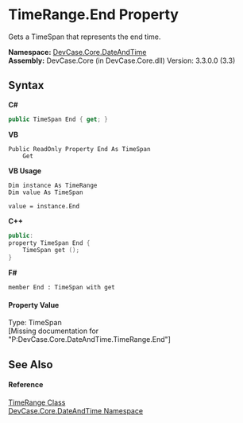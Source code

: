 # TimeRange.End Property 
 

Gets a TimeSpan that represents the end time.

**Namespace:**&nbsp;<a href="N_DevCase_Core_DateAndTime">DevCase.Core.DateAndTime</a><br />**Assembly:**&nbsp;DevCase.Core (in DevCase.Core.dll) Version: 3.3.0.0 (3.3)

## Syntax

**C#**<br />
``` C#
public TimeSpan End { get; }
```

**VB**<br />
``` VB
Public ReadOnly Property End As TimeSpan
	Get
```

**VB Usage**<br />
``` VB Usage
Dim instance As TimeRange
Dim value As TimeSpan

value = instance.End

```

**C++**<br />
``` C++
public:
property TimeSpan End {
	TimeSpan get ();
}
```

**F#**<br />
``` F#
member End : TimeSpan with get

```


#### Property Value
Type: TimeSpan<br />\[Missing <value> documentation for "P:DevCase.Core.DateAndTime.TimeRange.End"\]

## See Also


#### Reference
<a href="T_DevCase_Core_DateAndTime_TimeRange">TimeRange Class</a><br /><a href="N_DevCase_Core_DateAndTime">DevCase.Core.DateAndTime Namespace</a><br />